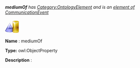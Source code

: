 ___mediumOf__ 
 has
 [Category:OntologyElement](../../Category/OntologyElement "Category:OntologyElement") 
 and is an
 [element of](../../Property/ElementOf "Property:ElementOf") 
[CommunicationEvent](../../Submissions/CommunicationEvent "Submissions:CommunicationEvent")_




  





[![ObjectProperty](../public/images/thumb/c/c3/ObjectProperty.gif/45px-ObjectProperty.gif)](../../Image/ObjectProperty.gif "ObjectProperty")


__Name__ 
 : mediumOf
 



__Type:__ 
 owl:ObjectProperty
 



__Description__ 
 :